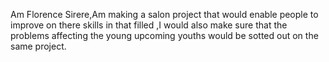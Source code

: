 Am Florence Sirere,Am making a salon project that would enable people to improve on there skills in that filled ,I would also make sure that the problems affecting the young upcoming youths would be sotted out on the same project.